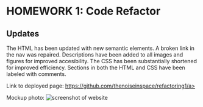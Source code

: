 # HOMEWORK 1: Code Refactor

## Updates
The HTML has been updated with new semantic elements. A broken link in the nav was repaired. Descriptions have been added to all images and figures for improved accesibility. The CSS has been substantially shortened for improved efficiency. Sections in both the HTML and CSS have been labeled with comments. 

Link to deployed page: <a href="https://github.com/thenoiseinspace/refactoring1">https://github.com/thenoiseinspace/refactoring1/a> 

Mockup photo: 
<img src="./assets/SGilbreath-Horiseon-home-page-screenshot.png" alt="screenshot of website">